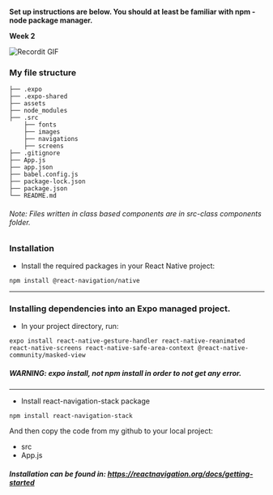 
**Set up instructions are below. You should at least be familiar with npm - node package manager.**


**Week 2**

![Recordit GIF](http://g.recordit.co/7iqv1R3aTs.gif)

### My file structure
```shell
├── .expo
├── .expo-shared
├── assets
├── node_modules
├── .src
    ├── fonts
    ├── images
    ├── navigations
    ├── screens
├── .gitignore
├── App.js
├── app.json
├── babel.config.js
├── package-lock.json
├── package.json
└── README.md
```
###### Note: Files written in class based components are in src-class components folder.

### Installation

- Install the required packages in your React Native project:

```shell
npm install @react-navigation/native
```
---
### Installing dependencies into an Expo managed project.
- In your project directory, run:
```shell
expo install react-native-gesture-handler react-native-reanimated react-native-screens react-native-safe-area-context @react-native-community/masked-view
```
##### WARNING: expo install, not npm install in order to not get any error.
---

- Install react-navigation-stack package
```shell
npm install react-navigation-stack
```

And then copy the code from my github to your local project:
- src
- App.js


##### Installation can be found in: https://reactnavigation.org/docs/getting-started
